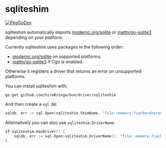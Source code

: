 # sqliteshim

[![PkgGoDev](https://pkg.go.dev/badge/github.com/hiroBzinga/bun/driver/sqliteshim)](https://pkg.go.dev/github.com/hiroBzinga/bun/driver/sqliteshim)

sqliteshim automatically imports [modernc.org/sqlite](https://modernc.org/sqlite/) or
[mattn/go-sqlite3](https://github.com/mattn/go-sqlite3) depending on your platform.

Currently sqliteshim uses packages in the following order:

- [modernc.org/sqlite](https://modernc.org/sqlite/) on supported platforms.
- [mattn/go-sqlite3](https://github.com/mattn/go-sqlite3) if Cgo is enabled.

Otherwise it registers a driver that returns an error on unsupported platforms.

You can install sqliteshim with:

```shell
go get github.com/hiroBzinga/bun/driver/sqliteshim
```

And then create a `sql.DB`:

```go
sqldb, err := sql.Open(sqliteshim.ShimName, "file::memory:?cache=shared")
```

Alternatively you can also use `sqliteshim.DriverName`:

```go
if sqliteshim.HasDriver() {
	sqldb, err := sql.Open(sqliteshim.DriverName(), "file::memory:?cache=shared")
}
```
